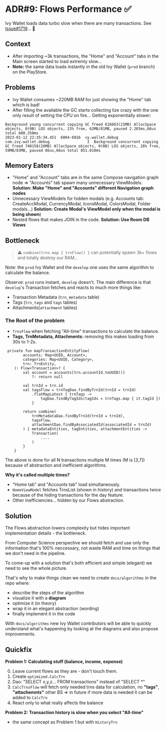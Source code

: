 # ADR#9: Flows Performance ✅

Ivy Wallet loads data turbo slow when there are many transactions. See [Issue#1719](https://github.com/Ivy-Apps/ivy-wallet/issues/1719)... 🐢

## Context

- After importing ~3k transactions, the "Home" and "Account" tabs in the Main screen started to load extremly slow...
- **Note:** the same data loads instantly in the old Ivy Wallet (`prod` branch) on the PlayStore.

## Problems

- Ivy Wallet consumes ~220MB RAM for just showing the "Home" tab which is bad!
- After filling the available the GC starts collecting lize crazy with the one only result of setting the CPU on fire... Getting exponentially slower:
```
Background young concurrent copying GC freed 616663(21MB) AllocSpace objects, 0(0B) LOS objects, 23% free, 62MB/81MB, paused 2.203ms,66us total 680.350ms
2023-01-12 22:35:34.451  6004-6016  vy.wallet.debug         com.ivy.wallet.debug                 I  Background concurrent copying GC freed 740158(26MB) AllocSpace objects, 0(0B) LOS objects, 28% free, 59MB/83MB, paused 86us,66us total 851.010ms
```

## Memory Eaters
- "Home" and "Account" tabs are in the same Compose navigation graph node => "Accounts" tab spawn many unnecessary ViewModels. **Solution: Make "Home" and "Accounts" different Navigation graph nodes** 
- Unnecessary ViewModels for hidden modals (e.g. Accounts tab: CreateAccModal, CurrencyModal, IconsModal, ColorsModal, Folder modals...) **Solution: Create Modal's ViewModel only when the modal is being shown**)
- Nested flows that makes JOIN in the code. **Solution: Use Room DB Views**

## Bottleneck

> :warning: `combine(trns.map { trnFlow() }` can potentially spawn 3k+ flows and totally destroy our RAM...

Note: the `prod` Ivy Wallet and the `develop` one uses the same algorithm to calculate the balance.

Observe: `prod` runs instant, `develop` doesn't. The main difference is that `develop`'s Transaction fetches and reacts to much more things like:
- Transaction Metadata (`trn_metadata` table)
- Tags (`trn_tags` and `tags` tables)
- Attachments(`attachment` tables)

### The Root of the problem
- `TrnsFlow` when fetching "All-time" transactions to calculate the balance.
- **Tags, TrnMetadata, Attachments:** removing this makes loading from 30s to 1-2s.
```
 private fun mapTransactionEntityFlow(
        accounts: Map<UUID, Account>,
        categories: Map<UUID, Category>,
        trn: TrnEntity,
    ): Flow<Transaction>? {
        val account = accounts[trn.accountId.toUUID()]
            ?: return null

        val trnId = trn.id
        val tagsFlow = trnTagDao.findByTrnId(trnId = trnId)
            .flatMapLatest { trnTags ->
                tagDao.findByTagIds(tagIds = trnTags.map { it.tagId })
            }

        return combine(
            trnMetadataDao.findByTrnId(trnId = trnId),
            tagsFlow,
            attachmentDao.findByAssociatedId(associatedId = trnId)
        ) { metadataEntities, tagEntities, attachmentEntities ->
            Transaction(
                ....
            )
        }
    }
```

The above is done for all N transactions multiple M times (M is [3,7]) because of abstraction and inefficient algorithms.

**Why it's called multiple times?**
- "Home tab" and "Accounts tab" load simultaneously.
- `HomeViewModel` fetches TrnsList (shown in history) and transactions twice because of the hiding transactions for the day feature.
- Other inefficiencies... hidden by our Flows abstraction.

## Solution

The Flows abstraction lowers complexity but hides important implementation details - the bottleneck.

From Computer Science perspective we should fetch and use only the information that's 100% neccessary, not waste RAM and time on things that we don't need in the pipeline.

To come-up with a solution that's both efficient and simple (elegant) we need to see the whole picture. 

That's why to make things clean we need to create `docs/algorithms` in the repo where:
- describe the steps of the algorithm
- visualize it with a **diagram**
- optimize it (in theory)
- wrap it in an elegant abstraction (wording)
- finally implement it in the code

With `docs/algorithms` new Ivy Wallet contributors will be able to quickly understand what's happening by looking at the diagrams and also propose improvements.


## Quickfix 

**Problem 1: Calculating stuff (balance, income, expense)**

0. Leave current flows as they are - don't touch them.
1. Create `optimized.CalcTrn`
2. Dao: "SELECT x,y,z... FROM transactions" instead of "SELECT *"
3. `CalcTrnsFlow` will fetch only needed trns data for calculation, no **"tags"**, **"attachemnts"** other BS => in future if more data is needed it can be added to `CalcTrn`
4. React only to what really affects the balance

**Problem 2: Transaction history is slow when you select "All-time"**
- the same concept as Problem 1 but with `HistoryTrn`
